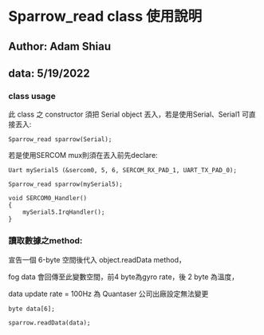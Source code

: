 # Sparrow_read class 使用說明

## Author: Adam Shiau
## data: 5/19/2022

### class usage

此 class 之 constructor 須把 Serial object 丟入，若是使用Serial、Serial1 可直接丟入:

```commandline
Sparrow_read sparrow(Serial);
```

若是使用SERCOM mux則須在丟入前先declare:

```commandline
Uart mySerial5 (&sercom0, 5, 6, SERCOM_RX_PAD_1, UART_TX_PAD_0);

Sparrow_read sparrow(mySerial5);

void SERCOM0_Handler()
{
	mySerial5.IrqHandler();
}
```

### 讀取數據之method:

宣告一個 6-byte 空間後代入 object.readData method，

fog data 會回傳至此變數空間，前4 byte為gyro rate，後 2 byte 為溫度，

data update rate = 100Hz 為 Quantaser 公司出廠設定無法變更

```commandline
byte data[6];

sparrow.readData(data);
```